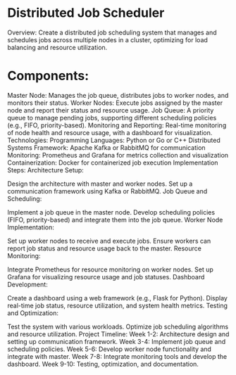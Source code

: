 
# Distributed Job Scheduler
Overview:
Create a distributed job scheduling system that manages and schedules jobs across multiple nodes in a cluster, optimizing for load balancing and resource utilization.

# Components:
Master Node: Manages the job queue, distributes jobs to worker nodes, and monitors their status.
Worker Nodes: Execute jobs assigned by the master node and report their status and resource usage.
Job Queue: A priority queue to manage pending jobs, supporting different scheduling policies (e.g., FIFO, priority-based).
Monitoring and Reporting: Real-time monitoring of node health and resource usage, with a dashboard for visualization.
Technologies:
Programming Languages: Python or Go or C++
Distributed Systems Framework: Apache Kafka or RabbitMQ for communication
Monitoring: Prometheus and Grafana for metrics collection and visualization
Containerization: Docker for containerized job execution
Implementation Steps:
Architecture Setup:

Design the architecture with master and worker nodes.
Set up a communication framework using Kafka or RabbitMQ.
Job Queue and Scheduling:

Implement a job queue in the master node.
Develop scheduling policies (FIFO, priority-based) and integrate them into the job queue.
Worker Node Implementation:

Set up worker nodes to receive and execute jobs.
Ensure workers can report job status and resource usage back to the master.
Resource Monitoring:

Integrate Prometheus for resource monitoring on worker nodes.
Set up Grafana for visualizing resource usage and job statuses.
Dashboard Development:

Create a dashboard using a web framework (e.g., Flask for Python).
Display real-time job status, resource utilization, and system health metrics.
Testing and Optimization:

Test the system with various workloads.
Optimize job scheduling algorithms and resource utilization.
Project Timeline:
Week 1-2: Architecture design and setting up communication framework.
Week 3-4: Implement job queue and scheduling policies.
Week 5-6: Develop worker node functionality and integrate with master.
Week 7-8: Integrate monitoring tools and develop the dashboard.
Week 9-10: Testing, optimization, and documentation.
